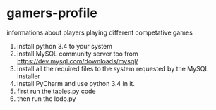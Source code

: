 # gamers-profile

informations about players playing different competative games

1. install python 3.4 to your system
2. install MySQL community server too from https://dev.mysql.com/downloads/mysql/
3. install all the required files to the system requested by the MySQL installer
4. install PyCharm and use python 3.4 in it.
5. first run the tables.py code
6. then run the lodo.py 
